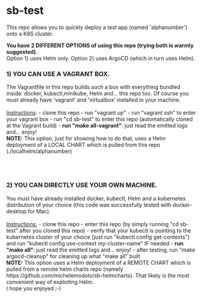 # sb-test
This repo allows you to quickly deploy a test app (named 'alphanumber') onto a K8S cluster. 

<b>You have 2 DIFFERENT OPTIONS of using this repo (trying both is warmly suggested).</b>
<br>Option 1) uses Helm only. Option 2) uses ArgoCD (which in turn uses Helm).


<h3>1) YOU CAN USE A VAGRANT BOX.</h3>
The Vagrantfile in this repo builds such a box with everything bundled inside: docker, kubectl,minikube, Helm and... this repo too. Of course you must already have 'vagrant' and 'virtualbox' installed in your machine.
<br><br><u>Instructions</u>:
- clone this repo
- run "vagrant up"
- run "vagrant ssh" to enter your vagrant box
- run "cd sb-test" to enter this repo (automatically cloned at the Vagrant build)
- <b>run "make all-vagrant"</b>: just read the emitted logs and... enjoy!
<br><b>NOTE:</b> This option, just for showing how to do that, uses a Helm deployment of a LOCAL CHART which is pulled from this repo (./localhelm/alphanumber)

<br><br>
<h3>2) YOU CAN DIRECTLY USE YOUR OWN MACHINE.</h3>
You must have already installed docker, kubectl, Helm and a kubernetes distribution of your choice (this code was successfully tested with docker-desktop for Mac).
<br><br><u>Instructions:</u>
- clone this repo
- enter this repo (by simply running "cd sb-test" after you cloned this repo)
- verify that your kubectl is pointing to the kubernetes cluster of your choice (just run "kubectl config get-contexts") and run "kubectl config use-context my-cluster-name" IF needed
- <b>run "make all"</b>: just read the emitted logs and... enjoy!
- after testing, run "make argocd-cleanup" for cleaning up what "make all" built
<br><b>NOTE:</b> This option uses a Helm deployment of a REMOTE CHART which is pulled from a remote helm charts repo (namely https://github.com/michelemodolo/sb-helmcharts). That likely is the most convenient way of exploiting Helm.

<br>
I hope you enjoyed ;-)

